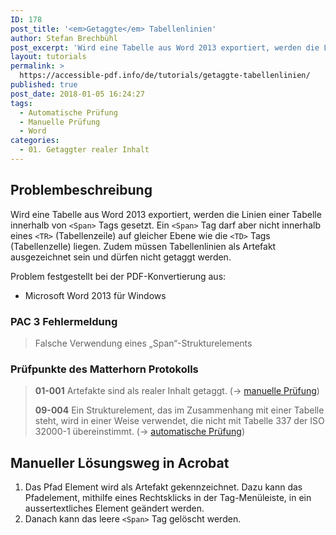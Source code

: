 ```yaml
---
ID: 178
post_title: '<em>Getaggte</em> Tabellenlinien'
author: Stefan Brechbühl
post_excerpt: 'Wird eine Tabelle aus Word 2013 exportiert, werden die Linien einer Tabelle innerhalb von &lt;Span&gt; Tags gesetzt. Ein &lt;Span&gt; Tag darf aber nicht innerhalb eines &lt;TR&gt; (Tabellenzeile) auf gleicher Ebene wie die &lt;TD&gt; Tags (Tabellenzelle) liegen. Zudem müssen Tabellenlinien als Artefakt ausgezeichnet sein und dürfen nicht getaggt werden.'
layout: tutorials
permalink: >
  https://accessible-pdf.info/de/tutorials/getaggte-tabellenlinien/
published: true
post_date: 2018-01-05 16:24:27
tags:
  - Automatische Prüfung
  - Manuelle Prüfung
  - Word
categories:
  - 01. Getaggter realer Inhalt
---
```

## Problembeschreibung

Wird eine Tabelle aus Word 2013 exportiert, werden die Linien einer Tabelle innerhalb von `<Span>` Tags gesetzt. Ein `<Span>` Tag darf aber nicht innerhalb eines `<TR>` (Tabellenzeile) auf gleicher Ebene wie die `<TD>` Tags (Tabellenzelle) liegen. Zudem müssen Tabellenlinien als Artefakt ausgezeichnet sein und dürfen nicht getaggt werden.

Problem festgestellt bei der PDF-Konvertierung aus:

- Microsoft Word 2013 für Windows

### PAC 3 Fehlermeldung

> Falsche Verwendung eines „Span“-Strukturelements

### Prüfpunkte des Matterhorn Protokolls

> **01-001** Artefakte sind als realer Inhalt getaggt. (→ [manuelle Prüfung](https://accessible-pdf.info/de/glossar/#manuelle-pruefung))
> 
> **09-004** Ein Strukturelement, das im Zusammenhang mit einer Tabelle steht, wird in einer Weise verwendet, die nicht mit Tabelle 337 der ISO 32000-1 übereinstimmt. (→ [automatische Prüfung](https://accessible-pdf.info/de/glossar/#automatische-pruefung))

## Manueller Lösungsweg in Acrobat

1. Das Pfad Element wird als Artefakt gekennzeichnet. Dazu kann das Pfadelement, mithilfe eines Rechtsklicks in der Tag-Menüleiste, in ein aussertextliches Element geändert werden.
2. Danach kann das leere `<Span>` Tag gelöscht werden.